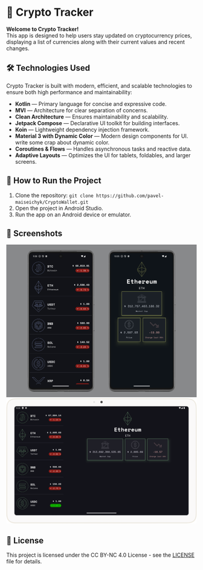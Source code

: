 # 📱 Crypto Tracker

**Welcome to Crypto Tracker!**  
This app is designed to help users stay updated on cryptocurrency prices, displaying a list of
currencies along with their current values and recent changes.

## 🛠️ Technologies Used

Crypto Tracker is built with modern, efficient, and scalable technologies to ensure both high
performance and maintainability:

- **Kotlin**  — Primary language for concise and expressive code.
- **MVI**  — Architecture for clear separation of concerns.
- **Clean Architecture**  — Ensures maintainability and scalability.
- **Jetpack Compose**  — Declarative UI toolkit for building interfaces.
- **Koin**  — Lightweight dependency injection framework.
- **Material 3 with Dynamic Color**  — Modern design components for UI. write some crap about
  dynamic color.
- **Coroutines & Flows**  — Handles asynchronous tasks and reactive data.
- **Adaptive Layouts** — Optimizes the UI for tablets, foldables, and larger screens.

## 🚀 How to Run the Project

1. Clone the repository:
   `git clone https://github.com/pavel-maiseichyk/CryptoWallet.git`
2. Open the project in Android Studio.
3. Run the app on an Android device or emulator.

## 📸 Screenshots

![phone_screenshots](screenshots/phone_screenshots.png)
![tablet_screenshot](screenshots/tablet_screenshot.png)

## 📝 License

This project is licensed under the CC BY-NC 4.0 License - see the [LICENSE](LICENSE.txt) file for
details.